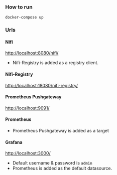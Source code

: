 ### How to run
```
docker-compose up
```

### Urls

#### Nifi
[http://localhost:8080/nifi/](http://localhost:8080/nifi/)

* Nifi-Registry is added as a registry client.

#### Nifi-Registry
[http://localhost:18080/nifi-registry/](http://localhost:18080/nifi-registry/)

#### Prometheus Pushgateway
[http://localhost:9091/](http://localhost:9091/)

#### Prometheus
* Prometheus Pushgateway is added as a target

#### Grafana
[http://localhost:3000/](http://localhost:3000/)

* Default username & password is `admin`
* Prometheus is added as the default datasource.

